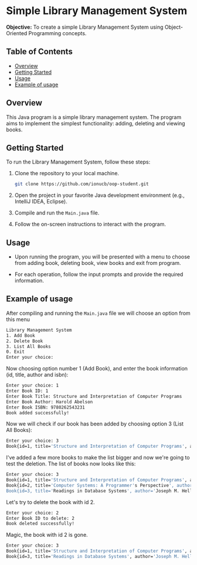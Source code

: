 
# Simple Library Management System

<b>Objective:</b> To create a simple Library Management System using Object-Oriented Programming concepts.

## Table of Contents
- [Overview](#overview)
- [Getting Started](#getting-started)
- [Usage](#usage)
- [Example of usage](#example-of-usage)

## Overview
This Java program is a simple library management system. The program aims to implement the simplest functionality: adding, deleting and viewing books.

## Getting Started
To run the Library Management System, follow these steps:

1. Clone the repository to your local machine.
   ```sh
   git clone https://github.com/ionucb/oop-student.git
   ```

2. Open the project in your favorite Java development environment (e.g., IntelliJ IDEA, Eclipse).

3. Compile and run the `Main.java` file.

4. Follow the on-screen instructions to interact with the program.

## Usage
- Upon running the program, you will be presented with a menu to choose from adding book, deleting book, view books and exit from program.

- For each operation, follow the input prompts and provide the required information.

## Example of usage
After compiling and running the `Main.java` file we will choose an option from this menu

```sh
Library Management System
1. Add Book
2. Delete Book
3. List All Books
0. Exit
Enter your choice:
```

Now choosing option number 1 (Add Book), and enter the book information (id, title, author and isbn):

```sh
Enter your choice: 1
Enter Book ID: 1
Enter Book Title: Structure and Interpretation of Computer Programs
Enter Book Author: Harold Abelson
Enter Book ISBN: 9780262543231          
Book added successfully!
```
Now we will check if our book has been added by choosing option 3 (List All Books):

```sh
Enter your choice: 3
Book{id=1, title='Structure and Interpretation of Computer Programs', author='Harold Abelson', isbn=9780262543231}
```
I've added a few more books to make the list bigger and now we're going to test the deletion. The list of books now looks like this:

```sh
Enter your choice: 3
Book{id=1, title='Structure and Interpretation of Computer Programs', author='Harold Abelson', isbn=9780262543231}
Book{id=2, title='Computer Systems: A Programmer's Perspective', author='Randal Bryant', isbn=9780134092669}
Book{id=3, title='Readings in Database Systems', author='Joseph M. Hellerstein', isbn=9780262693141}
```
Let's try to delete the book with id 2.

```sh
Enter your choice: 2
Enter Book ID to delete: 2
Book deleted successfully!
```
Magic, the book with id 2 is gone.

```sh
Enter your choice: 3
Book{id=1, title='Structure and Interpretation of Computer Programs', author='Harold Abelson', isbn=9780262543231}
Book{id=3, title='Readings in Database Systems', author='Joseph M. Hellerstein', isbn=9780262693141}
```